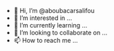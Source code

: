 - 👋 Hi, I’m @aboubacarsalifou
- 👀 I’m interested in ...
- 🌱 I’m currently learning ...
- 💞️ I’m looking to collaborate on ...
- 📫 How to reach me ...

<!---
aboubacarsalifou/aboubacarsalifou is a ✨ special ✨ repository because its `README.md` (this file) appears on your GitHub profile.
You can click the Preview link to take a look at your changes.
--->
